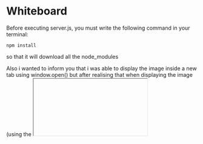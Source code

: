 # Whiteboard

Before executing server.js, you must write the following command in your terminal:

    npm install

so that it will download all the node_modules

Also i wanted to inform you that i was able to display the image inside a new tab using window.open() but after realising that when displaying the image (using the <iframe>)  and trying to download it with right click it doesn't work so i decided to display the image in the same page.. 